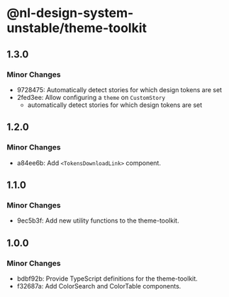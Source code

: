 # @nl-design-system-unstable/theme-toolkit

## 1.3.0

### Minor Changes

- 9728475: Automatically detect stories for which design tokens are set
- 2fed3ee: Allow configuring a `theme` on `CustomStory`
  - automatically detect stories for which design tokens are set

## 1.2.0

### Minor Changes

- a84ee6b: Add `<TokensDownloadLink>` component.

## 1.1.0

### Minor Changes

- 9ec5b3f: Add new utility functions to the theme-toolkit.

## 1.0.0

### Minor Changes

- bdbf92b: Provide TypeScript definitions for the theme-toolkit.
- f32687a: Add ColorSearch and ColorTable components.
